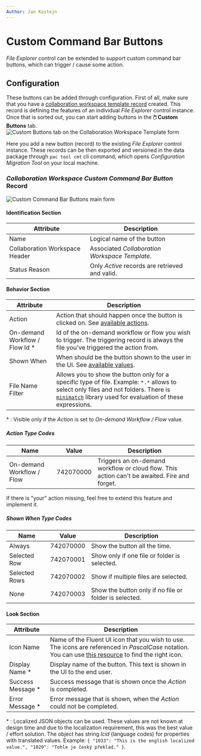 ```yaml
---
Author: Jan Kostejn
---
```


# Custom Command Bar Buttons

_File Explorer_ control can be extended to support custom command bar buttons, which can trigger / cause some action.

## Configuration

These buttons can be added through configuration. First of all, make sure that you have a [collaboration workspace template record](/en/developer-guide/applications/controls/FileExplorer/collaborationworkspaces/#collaboration-workspace-template) created. This record is defining the features of an individual _File Explorer_ control instance. Once that is sorted out, you can start adding buttons in the **🖱️ Custom Buttons** tab.
![Custom Buttons tab on the Collaboration Workspace Template form](/.attachments/developer-guide/applications/controls/FileExplorer/custom-command-bar-buttons-tab-on-collaboration-workspace-template-form.png)

Here you add a new button (record) to the existing _File Explorer_ control instance. These records can be then exported and versioned in the data package through `pac tool cmt` cli command, which opens _Configuration Migration Tool_ on your local machine.

### _Collaboration Workspace Custom Command Bar Button_ Record

![Custom Command Bar Buttons main form](/.attachments/developer-guide/applications/controls/FileExplorer/custom-command-bar-buttons-main-form.png)

#### Identification Section

| Attribute                      | Description                                    |
| ------------------------------ | ---------------------------------------------- |
| Name                           | Logical name of the button                     |
| Collaboration Workspace Header | Associated _Collaboration Workspace Template_. |
| Status Reason                  | Only _Active_ records are retrieved and valid. |

#### Behavior Section

| Attribute                       | Description                                                                                                                                                                                                                                   |
| ------------------------------- | --------------------------------------------------------------------------------------------------------------------------------------------------------------------------------------------------------------------------------------------- |
| Action                          | Action that should happen once the button is clicked on. See [available actions](#action-type-codes).                                                                                                                                         |
| On-demand Workflow / Flow Id \* | Id of the on-demand workflow or flow you wish to trigger. The triggering record is always the file you've triggered the action from.                                                                                                          |
| Shown When                      | When should be the button shown to the user in the UI. See [available values](#shown-when-type-codes).                                                                                                                                        |
| File Name Filter                | Allows you to show the button only for a specific type of file. Example: `*.*` allows to select only files and not folders. There is [`minimatch`](https://www.npmjs.com/package/minimatch) library used for evaluation of these expressions. |

\* : Visible only if the _Action_ is set to _On-demand Workflow / Flow_ value.

##### Action Type Codes

| Name                      | Value     | Description                                                                                  |
| ------------------------- | --------- | -------------------------------------------------------------------------------------------- |
| On-demand Workflow / Flow | 742070000 | Triggers an on-demand workflow or cloud flow. This action can't be awaited. Fire and forget. |

If there is "your" action missing, feel free to extend this feature and implement it.

##### Shown When Type Codes

| Name          | Value     | Description                                            |
| ------------- | --------- | ------------------------------------------------------ |
| Always        | 742070000 | Show the button all the time.                          |
| Selected Row  | 742070001 | Show only if one file or folder is selected.           |
| Selected Rows | 742070002 | Show if multiple files are selected.                   |
| None          | 742070003 | Show the button only if no file or folder is selected. |

#### Look Section

| Attribute          | Description                                                                                                                                                                                            |
| ------------------ | ------------------------------------------------------------------------------------------------------------------------------------------------------------------------------------------------------ |
| Icon Name          | Name of the Fluent UI icon that you wish to use. The icons are referenced in _PascalCase_ notation. You can use [this resource](https://icon-sets.iconify.design/fluent-mdl2/) to find the right icon. |
| Display Name \*    | Display name of the button. This text is shown in the UI to the end user.                                                                                                                              |
| Success Message \* | Success message that is shown once the _Action_ is completed.                                                                                                                                          |
| Error Message \*   | Error message that is shown, when the _Action_ could not be completed.                                                                                                                                 |

\* : Localized JSON objects can be used. These values are not known at design time and due to the localization requirement, this was the best value / effort solution. The object has string _lcid_ (language codes) for properties with translated values. Example: `{ "1033": "This is the english localized value.", "1029": "Tohle je český překlad." }`.
